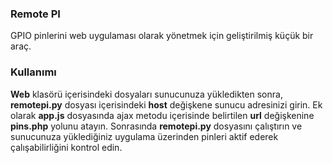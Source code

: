<h3>Remote PI</h3>

GPIO pinlerini web uygulaması olarak yönetmek için geliştirilmiş küçük bir araç.

<h3>Kullanımı</h3>
<b>Web</b> klasörü içerisindeki dosyaları sunucunuza yükledikten sonra, <b>remotepi.py</b> dosyası içerisindeki <b>host</b> değişkene sunucu adresinizi girin. Ek olarak <b>app.js</b> dosyasında ajax metodu içerisinde belirtilen <b>url</b> değişkenine <b>pins.php</b> yolunu atayın. Sonrasında <b>remotepi.py</b> dosyasını çalıştırın ve sunucunuza yüklediğiniz uygulama üzerinden pinleri aktif ederek çalışabilirliğini kontrol edin.
